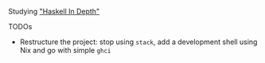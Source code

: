 Studying ["Haskell In Depth"](https://www.manning.com/books/haskell-in-depth)

TODOs

  * Restructure the project: stop using `stack`, add a development shell using Nix and go with simple `ghci`